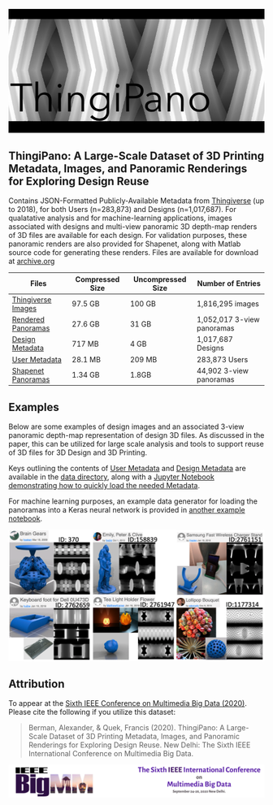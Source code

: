 ![ThingiPano](/README_images/GEARS.png)
## ThingiPano: A Large-Scale Dataset of 3D Printing Metadata, Images, and Panoramic Renderings for Exploring Design Reuse

Contains JSON-Formatted Publicly-Available Metadata from [Thingiverse](https://thingiverse.com) (up to 2018), for both Users (n=283,873) and Designs (n=1,017,687). For qualatative analysis and for machine-learning applications, images associated with designs and multi-view panoramic 3D depth-map renders of 3D files are available for each design. For validation purposes, these panoramic renders are also provided for Shapenet, along with Matlab source code for generating these renders. Files are available for download at [archive.org](https://archive.org/details/ThingiPano)

|Files|Compressed Size|Uncompressed Size|Number of Entries|
|-----|---------------|-----------------|-----------------|
|[Thingiverse Images](https://archive.org/download/ThingiPano/Thingiverse_Images.zip)|97.5 GB|100 GB|1,816,295 images|
|[Rendered Panoramas](https://archive.org/download/ThingiPano/ThingiPano_Panoramas.zip)|27.6 GB|31 GB|1,052,017 3-view panoramas|
|[Design Metadata](https://archive.org/download/ThingiPano/Thingiverse_Design_Metadata.zip)|717 MB|4 GB|1,017,687 Designs|
|[User Metadata](https://archive.org/download/ThingiPano/Thingiverse_User_Metadata.zip)|28.1 MB|209 MB|283,873 Users|
|[Shapenet Panoramas](https://archive.org/download/ThingiPano/Shapenet.zip)|1.34 GB|1.8GB|44,902 3-view panoramas|

## Examples
Below are some examples of design images and an associated 3-view panoramic depth-map representation of design 3D files. As discussed in the paper, this can be utilized for large scale analysis and tools to support reuse of 3D files for 3D Design and 3D Printing. 

Keys outlining the contents of [User Metadata](https://github.com/Alexander-Berman/ThingiPano/blob/master/data/metadata_user_key.txt) and [Design Metadata](https://github.com/Alexander-Berman/ThingiPano/blob/master/data/metadata_design_key.txt) are available in the [data directory](https://github.com/Alexander-Berman/ThingiPano/tree/master/data), along with a [Jupyter Notebook demonstrating how to quickly load the needed Metadata](https://github.com/Alexander-Berman/ThingiPano/blob/master/data/example_notebook.ipynb). 

For machine learning purposes, an example data generator for loading the panoramas into a Keras neural network is provided in [another example notebook](https://github.com/Alexander-Berman/ThingiPano/blob/master/Keras_Example.ipynb).

![ThingiPano](/README_images/Examples.png)

## Attribution
To appear at the [Sixth IEEE Conference on Multimedia Big Data (2020)](http://bigmm2020.org/). Please cite the following if you utilize this dataset:
> Berman, Alexander, &amp; Quek, Francis (2020). ThingiPano: A Large-Scale Dataset of 3D Printing Metadata, Images, and Panoramic Renderings for Exploring Design Reuse. New Delhi: The Sixth IEEE International Conference on Multimedia Big Data.

[![IEEEBigMM](/README_images/IEEEBigMM.png)](http://bigmm2020.org/)
